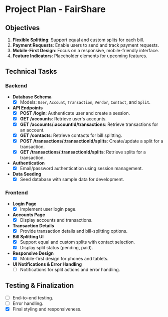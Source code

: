 # Project Plan - FairShare

## Objectives

1. **Flexible Splitting**: Support equal and custom splits for each bill.
2. **Payment Requests**: Enable users to send and track payment requests.
3. **Mobile-First Design**: Focus on a responsive, mobile-friendly interface.
4. **Feature Indicators**: Placeholder elements for upcoming features.

## Technical Tasks

### Backend

- **Database Schema**
  - [x] Models: `User`, `Account`, `Transaction`, `Vendor`, `Contact`, and `Split`.

- **API Endpoints**
  - [x] **POST /login**: Authenticate user and create a session.
  - [x] **GET /accounts**: Retrieve user's accounts.
  - [x] **GET /accounts/:accountId/transactions**: Retrieve transactions for an account.
  - [x] **GET /contacts**: Retrieve contacts for bill splitting.
  - [x] **POST /transactions/:transactionId/splits**: Create/update a split for a transaction.
  - [x] **GET /transactions/:transactionId/splits**: Retrieve splits for a transaction.

- **Authentication**
  - [x] Email/password authentication using session management.

- **Data Seeding**
  - [x] Seed database with sample data for development.

### Frontend

- **Login Page**
  - [x] Implement user login page.

- **Accounts Page**
  - [x] Display accounts and transactions.

- **Transaction Details**
  - [x] Provide transaction details and bill-splitting options.

- **Bill Splitting UI**
  - [x] Support equal and custom splits with contact selection.
  - [x] Display split status (pending, paid).

- **Responsive Design**
  - [x] Mobile-first design for phones and tablets.

- **UI Notifications & Error Handling**
  - [ ] Notifications for split actions and error handling.

## Testing & Finalization

- [ ] End-to-end testing.
- [ ] Error handling.
- [x] Final styling and responsiveness.